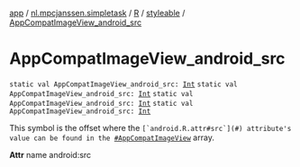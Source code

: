 [app](../../../index.md) / [nl.mpcjanssen.simpletask](../../index.md) / [R](../index.md) / [styleable](index.md) / [AppCompatImageView_android_src](.)

# AppCompatImageView_android_src

`static val AppCompatImageView_android_src: `[`Int`](https://kotlinlang.org/api/latest/jvm/stdlib/kotlin/-int/index.html)
`static val AppCompatImageView_android_src: `[`Int`](https://kotlinlang.org/api/latest/jvm/stdlib/kotlin/-int/index.html)
`static val AppCompatImageView_android_src: `[`Int`](https://kotlinlang.org/api/latest/jvm/stdlib/kotlin/-int/index.html)
`static val AppCompatImageView_android_src: `[`Int`](https://kotlinlang.org/api/latest/jvm/stdlib/kotlin/-int/index.html)

This symbol is the offset where the ``[`android.R.attr#src`](#) attribute's value can be found in the ``[`#AppCompatImageView`](-app-compat-image-view.md) array.

**Attr**
name android:src

